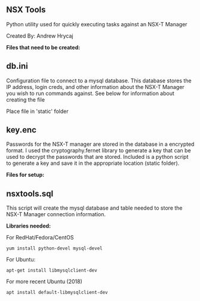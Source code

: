 NSX Tools
---------
Python utility used for quickly executing tasks against an NSX-T Manager

Created By: Andrew Hrycaj

**Files that need to be created:** 

db.ini
------
Configuration file to connect to a mysql database.  This database stores the IP address, login creds, and other information
about the NSX-T Manager you wish to run commands against.  See below for information about creating the file

Place file in 'static' folder

key.enc
-------
Passwords for the NSX-T manager are stored in the database in a encrypted format.  I used the cryptography.fernet library to generate a
key that can be used to decrypt the passwords that are stored.  Included is a python script to generate a key and save it in the 
appropriate location (static folder).


**Files for setup:**

nsxtools.sql
------------

This script will create the mysql database and table needed to store the NSX-T Manager connection information.


**Libraries needed:**

For RedHat/Fedora/CentOS
```
yum install python-devel mysql-devel
```

For Ubuntu:
```
apt-get install libmysqlclient-dev
```

For more recent Ubuntu (2018)
```
apt install default-libmysqlclient-dev
```
